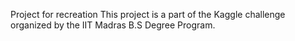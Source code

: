 Project for recreation
This project is a part of the Kaggle challenge organized by the IIT Madras B.S Degree Program. 
